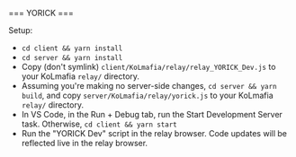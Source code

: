 === YORICK ===

Setup:

- `cd client && yarn install`
- `cd server && yarn install`
- Copy (don't symlink) `client/KoLmafia/relay/relay_YORICK_Dev.js` to your KoLmafia `relay/` directory.
- Assuming you're making no server-side changes, `cd server && yarn build`, and copy `server/KoLmafia/relay/yorick.js` to your KoLmafia `relay/` directory.
- In VS Code, in the Run + Debug tab, run the Start Development Server task. Otherwise, `cd client && yarn start`
- Run the "YORICK Dev" script in the relay browser. Code updates will be reflected live in the relay browser.
